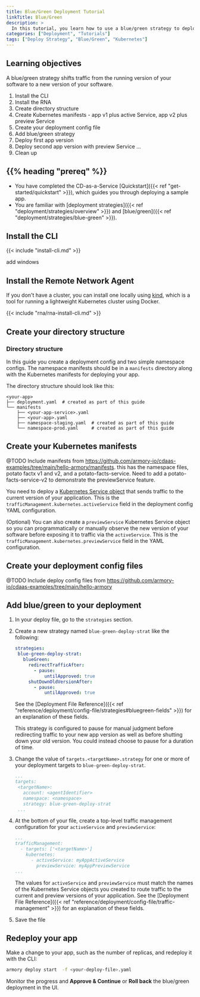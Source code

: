 ```yaml
---
title: Blue/Green Deployment Tutorial
linkTitle: Blue/Green
description: >
  In this tutorial, you learn how to use a blue/green strategy to deploy your app to Kubernetes using Armory CD-as-a-Service.
categories: ["Deployment", "Tutorials"]
tags: ["Deploy Strategy", "Blue/Green", "Kubernetes"]
---
```


## Learning objectives

A blue/green strategy shifts traffic from the running version of your software to a new version of your software. 

1. Install the CLI
1. Install the RNA
1. Create directory structure
1. Create Kubernetes manifests - app v1 plus active Service, app v2 plus preview Service
1. Create your deployment config file
1. Add blue/green strategy
1. Deploy first app version
1. Deploy second app version with preview Service
...
1. Clean up 

## {{% heading "prereq" %}}

* You have completed the CD-as-a-Service [Quickstart]({{< ref "get-started/quickstart" >}}), which guides you through deploying a sample app.  
* You are familiar with [deployment strategies]({{< ref "deployment/strategies/overview" >}}) and [blue/green]({{< ref "deployment/strategies/blue-green" >}}).

## Install the CLI

{{< include "install-cli.md" >}}

add windows

## Install the Remote Network Agent

If you don't have a cluster, you can install one locally using [kind](https://kind.sigs.k8s.io/), which is a tool for running a lightweight Kubernetes cluster using Docker.

{{< include "rna/rna-install-cli.md" >}}

## Create your directory structure

### Directory structure

In this guide you create a deployment config and two simple namespace configs. The namespace manifests should be in a `manifests` directory along with the Kubernetes manifests for deploying your app.

The directory structure should look like this:

```
<your-app>
├── deployment.yaml  # created as part of this guide
└── manifests
    ├── <your-app-service>.yaml
    ├── <your-app>.yaml
    ├── namespace-staging.yaml  # created as part of this guide
    └── namespace-prod.yaml     # created as part of this guide
```

## Create your Kubernetes manifests

@TODO Include manifests from  https://github.com/armory-io/cdaas-examples/tree/main/hello-armory/manifests. this has the namespace files, potato factx v1 and v2, and a potato-facts-service.  Need to add a potato-facts-service-v2 to demonstrate the previewService feature. 

You need to deploy a [Kubernetes Service object](https://kubernetes.io/docs/concepts/services-networking/service/) that sends traffic to the current version of your application. This is the `trafficManagement.kubernetes.activeService` field in the deployment config YAML configuration.

(Optional) You can also create a `previewService` Kubernetes Service object so you can programmatically or manually observe the new version of your software before exposing it to traffic via the `activeService`. This is the `trafficManagement.kubernetes.previewService` field in the YAML configuration.

## Create your deployment config files

@TODO Include deploy config files from https://github.com/armory-io/cdaas-examples/tree/main/hello-armory

## Add blue/green to your deployment

1. In your deploy file, go to the `strategies` section.
1. Create a new strategy named `blue-green-deploy-strat` like the following:

   ```yaml
   strategies:
    blue-green-deploy-strat:
      blueGreen:
        redirectTrafficAfter:
          - pause:
              untilApproved: true
        shutDownOldVersionAfter:
          - pause:
              untilApproved: true
   ```

   See the [Deployment File Reference]({{< ref "reference/deployment/config-file/strategies#bluegreen-fields" >}}) for an explanation of these fields.

   This strategy is configured to pause for manual judgment before redirecting traffic to your new app version as well as before shutting down your old version. You could instead choose to pause for a duration of time.

1. Change the value of `targets.<targetName>.strategy` for one or more of your deployment targets to `blue-green-deploy-strat`.

   ```yaml
   ...
   targets:
    <targetName>:
      account: <agentIdentifier>
      namespace: <namespace>
      strategy: blue-green-deploy-strat
    ...
    ```
1. At the bottom of your file, create a top-level traffic management configuration for your `activeService` and `previewService`:

   ```yaml
   ...
   trafficManagement:
     - targets: ['<targetName>']
       kubernetes:
         - activeService: myAppActiveService
           previewService: myAppPreviewService
   ...
   ```

   The values for `activeService` and `previewService` must match the names of the Kubernetes Service objects you created to route traffic to the current and preview versions of your application. See the [Deployment File Reference]({{< ref "reference/deployment/config-file/traffic-management" >}}) for an explanation of these fields.

1. Save the file

## Redeploy your app

Make a change to your app, such as the number of replicas, and redeploy it with the CLI:

```bash
armory deploy start  -f <your-deploy-file>.yaml
```

Monitor the progress and **Approve & Continue** or **Roll back** the blue/green deployment in the UI.



